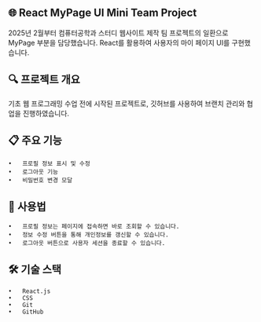 ## 🌐 React MyPage UI Mini Team Project

2025년 2월부터 컴퓨터공학과 스터디 웹사이트 제작 팀 프로젝트의 일환으로 MyPage 부분을 담당했습니다. 
React를 활용하여 사용자의 마이 페이지 UI를 구현했습니다.

## 🔍 프로젝트 개요

기초 웹 프로그래밍 수업 전에 시작된 프로젝트로, 깃허브를 사용하여 브랜치 관리와 협업을 진행하였습니다.

## 📋 주요 기능
	•	프로필 정보 표시 및 수정
	•	로그아웃 기능
	•	비밀번호 변경 모달

 ## 📝 사용법
	•	프로필 정보는 페이지에 접속하면 바로 조회할 수 있습니다.
	•	정보 수정 버튼을 통해 개인정보를 갱신할 수 있습니다.
	•	로그아웃 버튼으로 사용자 세션을 종료할 수 있습니다.

## 🛠 기술 스택
	•	React.js
	•	CSS
	•	Git
	•	GitHub
